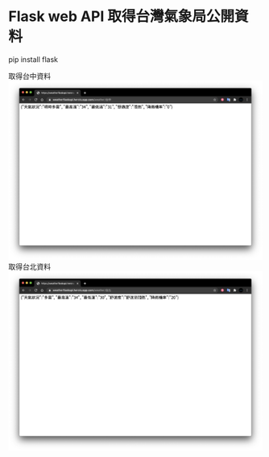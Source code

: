 # Flask web API 取得台灣氣象局公開資料
pip install flask

取得台中資料
![](./demo_images/taichung.png)
取得台北資料
![](./demo_images/taipei.png)